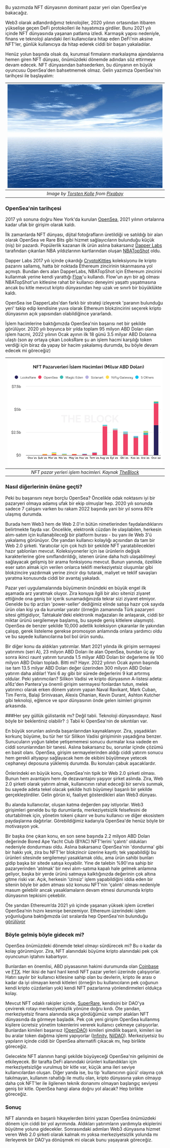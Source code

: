Bu yazımızda NFT dünyasının dominant pazar yeri olan OpenSea'ye bakacağız. 

Web3 olarak adlandırdığımız teknolojiler, 2020 yılının ortasından itibaren yükselişe geçen DeFi protokolleri ile hayatımıza girdiler. Bunu 2021 yılı içinde NFT dünyasında yaşanan patlama izledi. Karmaşık yapısı nedeniyle, finans ve teknoloji alandaki ileri kullanıcılara hitap eden DeFi'nin aksine NFT'ler, günlük kullanıcıya da hitap ederek ciddi bir başarı yakaladılar. 

Henüz yolun başında olsak da, kurumsal firmaların markalaşma ajandalarına hemen giren NFT dünyası, önümüzdeki dönemde adından söz ettirmeye devam edecek. NFT dünyasından bahsederken, bu dünyanın en büyük oyuncusu OpenSea'den bahsetmemek olmaz. Gelin yazımıza OpenSea'nin tarihçesi ile başlayalım: 

| ![tables](/assets/sky-g3d48705d3_800.jpg)|
|:--:| 
| *Image by [Torsten Kolle](https://pixabay.com/users/toko-804745/) from [Pixabay](https://pixabay.com/)*|

### OpenSea'nin tarihçesi
2017 yılı sonuna doğru New York'da kurulan [OpenSea](https://opensea.io/), 2021 yılının ortalarına kadar ufak bir girişim olarak kaldı.

İlk zamanlarda NFT dünyası, dijital fotoğrafların üretildiği ve satıldığı bir alan olarak OpenSea ve Rare Bits gibi hizmet sağlayıcıların bulunduğu küçük (niş) bir pazardı. Popülerlik kazanan ilk ürün aslına bakarsanız [Dapper Labs](https://www.dapperlabs.com/) tarafından çıkarılan NBA yıldızlarının kartlarından oluşan [NBATopShot](https://nbatopshot.com/) oldu.

Dapper Labs 2017 yılı içinde çıkardığı [CryptoKitties](https://www.cryptokitties.co/) koleksiyonu ile kripto pazarını sallamış, hatta bir noktada Ethereum zincirinin tıkanmasına yol açmıştı. Bundan ders alan DapperLabs, NBATopShot için Ethereum zincirini kullanmak yerine kendi yarattığı [Flow](https://www.onflow.org/)'u kullandı. Flow'un ayrı bir ağ olması NBATopShot'un kitlesine rahat bir kullanıcı deneyimi yaşattı yaşatmasına ancak bu kitle mevcut kripto dünyasından hep uzak ve sınırlı bir büyüklükte kaldı.

OpenSea ise DapperLabs'dan farklı bir strateji izleyerek 'paranın bulunduğu yeri' takip edip kendisine yuva olarak Ethereum blokzincirini seçerek kripto dünyasının açık yapısından olabildiğince yararlandı.

İşlem hacimlerine baktığımızda OpenSea'nin başarısı net bir şekilde görülüyor. 2020 yılı boyunca bir yılda toplam 95 milyon ABD Doları olan işlem hacmi, 2022 yılının Ocak ayının ilk 18 günü 3.5 milyar ABD Dolarına ulaştı (son ay ortaya çıkan LooksRare şu an işlem hacmi karşılığı token verdiği için biraz da yapay bir hacim yakalamış durumda, bu böyle devam edecek mi göreceğiz)

| ![tables](/assets/nft_pazaryerleri_220118_800.png)|
|:--:| 
| *NFT pazar yerleri işlem hacimleri. Kaynak [TheBlock](https://www.theblockcrypto.com/data/nft-non-fungible-tokens/marketplaces)*|

### Nasıl diğerlerinin önüne geçti?

Peki bu başarısını neye borçlu OpenSea? Öncelikle odak noktasını iyi bir pazaryeri olmaya adamış ufak bir ekip olmuşlar hep. 2020 yılı sonunda sadece 7 çalışanı varken bu rakam 2022 başında yani bir yıl sonra 80’e ulaşmış durumda. 

Burada hem Web3 hem de Web 2.0'ın bütün nimetlerinden faydalandıklarını belirtmekte fayda var. Öncelikle, elektronik cüzdan ile ulaşılabilen, herkesin alım-satım için kullanabileceği bir platform burası - bu yanı ile Web 3'ü yakalamış görünüyor. Öte yandan kullanıcı kolaylığı açısından da tam bir Web 2.0 şirketi. Yaratıcılar için çok hızlı bir şekilde NFT yaratabilecekleri hazır şablonları mevcut. Koleksiyonerler için ise ürünlerin değişik karakterlerine göre sınıflandırıldığı, istenen ürüne daha hızlı ulaşabilmeyi sağlayacak gelişmiş bir arama fonksiyonu mevcut.  Bunun yanında, özellikle eser satın almak için verilen onlarca teklifi merkeziyetsiz oluşumlar gibi blokzincire yazdırmak yerine zincir dışı tutarak, maliyet ve teklif savaşları yaratma konusunda ciddi bir avantaj yakaladı. 

Pazar yeri uygulamalarında büyümenin önündeki en büyük engel ilk aşamada arz yaratmak oluyor. Zira konuya ilgili bir alıcı sitenizi ziyaret ettiğinde ona geniş bir içerik sunamadığınızda  tekrar sizi ziyaret etmiyor. Genelde bu tip arzları 'power-seller' dediğimiz elinde satışa hazır çok sayıda ürün olan kişi ya da kurumlar yaratır (örneğin zamanında Türk pazaryeri sitesi gittigidiyor, Tahtakale'deki elektronik mağazaları ile anlaşarak, ciddi bir miktar ürünü sergilemeye başlamış, bu sayede geniş kitlelere ulaşmıştı). OpenSea de benzer şekilde 10,000 adetlik koleksiyon çıkaranlar ile yakından çalışıp, gerek listeleme gerekse promosyon anlamında onlara yardımcı oldu ve bu sayede kullanıcılarına bol bol ürün sundu. 

Bir diğer konu da aldıkları yatırımlar. Mart 2021 yılında ilk girişim sermayesi yatırımını (seri A), 23 milyon ABD Doları ile alan OpenSea, bundan üç ay sonra ikinci raunt yatırım turunda 1.5 milyar ABD Doları bir değerleme ile 100 milyon ABD Doları topladı. Bitti mi? Hayır. 2022 yılının Ocak ayının başında ise tam 13.5 milyar ABD Doları değer üzerinden 300 milyon ABD Doları yatırım daha aldılar! Yani 6 ay gibi bir sürede değerlerini 9 kat artırmış oldular. Peki yatırımcıları? Silikon Vadisi ve kripto dünyasının A-listesi adeta: a16z'den Pantera'ya önemli girişim sermayesi fonlardan tutun, melek yatırımcı olarak erken dönem yatırım yapan Naval Ravikant, Mark Cuban, Tim Ferris, Balaji Srinivasan, Alexis Ohanian, Kevin Durant, Ashton Kutcher gibi teknoloji, eğlence ve spor dünyasının önde gelen isimleri girişimin arkasında.  

###Her şey güllük gülistanlık mı?
Değil tabii. Teknoloji dünyasındayız. Nasıl böyle bir beklentiniz olabilir? :) Tabii ki OpenSea'nin de sıkıntıları var. 

En büyük sorunları aslında başarılarından kaynaklanıyor. Zira, yaşadıkları korkunç büyüme, bu tür her tür Silikon Vadisi girişiminin yaşadığına benzer. Sunucuların yoğun talebe yetişememesi sonucu durmalar kısa vadede en ciddi sorunlarından bir tanesi. Aslına bakarsanız bu, sorunlar içinde çözümü en basit olanı. OpenSea, girişim sermayelerinden aldığı ciddi yatırım sonucu hem gerekli altyapıyı sağlayacak hem de ekibini büyütmeye yetecek cephaneyi deposuna yüklemiş durumda. Bu konuları çabuk aşacaklardır. 

Önlerindeki en büyük konu, OpenSea'nin tipik bir Web 2.0 şirketi olması. Bunun hem avantajını hem de dezavantajını yaşıyor şirket aslında. Zira, Web 2.0 şirketi olarak yatırım almak, kullanıcının rahat edeceği bir servis sunmak, bu sayede adeta tekel olacak şekilde hızlı büyümeyi başarılı bir şekilde gerçekleştirdiler.  Gelin görün ki, faaliyet gösterdikleri alan Web3 dünyası.

Bu alanda kullanıcılar, oluşan katma değerden pay istiyorlar. Web3 girişimleri genelde bu tip durumlarda, merkeziyetsizlik felsefesini de oturtabilmek için, yönetim tokeni çıkarır ve bunu kullanıcı ve diğer ekosistem paydaşlarına dağıtırlar. Görebildiğimiz kadarıyla OpenSea'de henüz böyle bir motivasyon yok. 

Bir başka öne çıkan konu, en son sene başında 2.2 milyon ABD Doları değerinde Bored Ape Yacht Club (BYAC) NFT'lerini 'çalıntı' oldukları nedeniyle dondurması oldu. Aslına bakarsanız OpenSea'nin 'dondurma' gibi bir hakkı yok, zira bu NFT'ler blokzincir üzerine kayıtlı; tek yapabildiği bu ürünleri sitesinde sergilemeyi yasaklamak oldu, ama ürün sahibi bunları gidip başka bir sitede satışa koyabilir. Yine de talebin %90'ına sahip bir pazaryerinden 'atılmak' bir nevi alım-satıma kapalı hale gelmek anlamına geliyor, başka bir yerde ürünü satmaya kalktığınızda değerinin çok altına gitme riski var. Açık, herkesin 'izinsiz' işlem yapabildiğini iddia eden bir sitenin böyle bir adım atması söz konusu NFT'nin 'çalıntı' olması nedeniyle masum gelebilir ancak yasaklamaların devam etmesi durumunda kripto dünyasının tepkisini çekebilir.

Öte yandan Ethereum’da 2021 yılı içinde yaşanan yüksek işlem ücretleri OpenSea’nin hızını kesmişe benzemiyor. Ethereum üzerindeki işlem yoğunluğuna baktığımızda üst sıralarda hep OpenSea'nin bulunduğu [görülüyor](https://etherscan.io/gastracker) 
 
### Böyle gelmiş böyle gidecek mi?
OpenSea önümüzdeki dönemde tekel olmayı sürdürecek mi? Bu o kadar da kolay görünmüyor. Zira, NFT alanındaki büyüme kripto alanındaki pek çok oyuncunun iştahını kabartıyor. 

Bunlardan en önemlisi, ABD piyasasının hakimi durumunda olan [Coinbase](https://www.coinbase.com/nft/announce) ve [FTX](https://ftx.com/en/nfts). Her ikisi de harıl harıl kendi NFT pazar yerleri üzerinde çalışıyorlar. Hatırı sayılır bir kullanıcı kitlesine sahip olan bu devlerin, kripto ile arası o kadar da iyi olmayan kendi kitleleri (örneğin bu kullanıcıların pek çoğunun kendi kripto cüzdanları yok) kendi NFT pazarlarına yönlendirmeleri oldukça kolay. 

Mevcut NFT odaklı rakipler içinde, [SuperRare](https://superrare.com/), kendisini bir DAO'ya çevirerek rotayı merkeziyetsizlik yönüne doğru kırdı. Öte yandan, merkeziyetsiz finans alanında sıkça gördüğümüz vampir atakları NFT dünyasında da görmeye başladık. Pek çok yeni girişim OpenSea kullanmış kişilere ücretsiz yönetim tokenlerini vererek kullanıcı çekmeye çalışıyorlar. Bunlardan kimileri başarısız ([OpenDAO](https://www.theopendao.com/)) kimileri şimdilik başarılı, kimileri ise bu aralar token dağıtma işlemi yapıyorlar ([Infinity](https://infinity.xyz/), [NilDAO](https://www.nildao.xyz/)). Merkeziyetsiz bu yapıların içinde ciddi bir OpenSea alternatifi çıkacak mı, hep birlikte göreceğiz. 

Gelecekte NFT alanının hangi şekilde büyüyeceği OpenSea'nin gelişimini de etkileyecek. Bir tarafta DeFi alanındaki ürünleri kullandıkları için merkeziyetsizliğe vurulmuş bir kitle var, küçük ama ileri seviye kullanıcılardan oluşan. Diğer yanda ise, bu tip 'kullanıcının gücü' olayına çok takılmayan, kullanım rahatlığı ile mutlu olan, kripto dünyasına yakın olmayıp daha çok NFT'ler ile ilgilenen teknik donanımı olmayan başlangıç seviyesi geniş bir kitle. OpenSea hangi alana doğru yol alacak? Hep birlikte göreceğiz. 

### Sonuç 
NFT alanında en başarılı hikayelerden birini yazan OpenSea önümüzdeki dönem için ciddi bir yol ayrımında. Aldıkları yatırımların yardımıyla ekiplerini büyütme yoluna gidecekler. Sonrasındaki adımları Web3 dünyasına hizmet veren Web 2.0 şirketi olarak kalmak mı yoksa merkeziyetsizlik yolunda mı ilerleyerek bir DAO'ya dönüşmek mi olacak bunu yaşayarak göreceğiz. 
